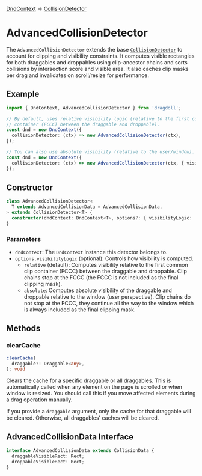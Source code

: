 [DndContext](/dnd-context) → [CollisionDetector](/collision-detector)

# AdvancedCollisionDetector

The `AdvancedCollisionDetector` extends the base [`CollisionDetector`](/collision-detector) to account for clipping and visibility constraints. It computes visible rectangles for both draggables and droppables using clip-ancestor chains and sorts collisions by intersection score and visible area. It also caches clip masks per drag and invalidates on scroll/resize for performance.

## Example

```ts
import { DndContext, AdvancedCollisionDetector } from 'dragdoll';

// By default, uses relative visibility logic (relative to the first common clip
// container (FCCC) between the draggable and droppable).
const dnd = new DndContext({
  collisionDetector: (ctx) => new AdvancedCollisionDetector(ctx),
});
```

```ts
// You can also use absolute visibility (relative to the user/window).
const dnd = new DndContext({
  collisionDetector: (ctx) => new AdvancedCollisionDetector(ctx, { visibilityLogic: 'absolute' }),
});
```

## Constructor

```ts
class AdvancedCollisionDetector<
  T extends AdvancedCollisionData = AdvancedCollisionData,
> extends CollisionDetector<T> {
  constructor(dndContext: DndContext<T>, options?: { visibilityLogic: 'relative' | 'absolute' }) {}
}
```

### Parameters

- `dndContext`: The `DndContext` instance this detector belongs to.
- `options.visibilityLogic` (optional): Controls how visibility is computed.
  - `relative` (default): Computes visibility relative to the first common clip container (FCCC) between the draggable and droppable. Clip chains stop at the FCCC (the FCCC is not included as the final clipping mask).
  - `absolute`: Computes absolute visibility of the draggable and droppable relative to the window (user perspective). Clip chains do not stop at the FCCC, they continue all the way to the window which is always included as the final clipping mask.

## Methods

### clearCache

```ts
clearCache(
  draggable?: Draggable<any>,
): void
```

Clears the cache for a specific draggable or all draggables. This is automatically called when any element on the page is scrolled or when window is resized. You should call this if you move affected elements during a drag operation manually.

If you provide a `draggable` argument, only the cache for that draggable will be cleared. Otherwise, all draggables' caches will be cleared.

## AdvancedCollisionData Interface

```ts
interface AdvancedCollisionData extends CollisionData {
  draggableVisibleRect: Rect;
  droppableVisibleRect: Rect;
}
```
